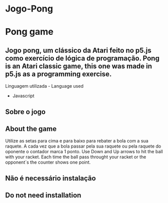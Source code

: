 # Jogo-Pong
# Pong game

Jogo  pong, um clássico da Atari feito no p5.js como exercício de lógica de programação.
Pong is an Atari classic game, this one was made in p5.js as a programming exercise.  
---
 Linguagem utilizada -
 Language used
- Javascript

## Sobre o jogo
## About the game
Utilize as setas para cima e para baixo para rebater a bola com a sua raquete. A cada vez que a bola passar pela sua raquete ou pela raquete do oponente o contador marca 1 ponto. 
Use Down and Up arrows to hit the ball with your racket. Each time the ball pass throught your racket or the opponent´s the counter shows one point. 


## Não é necessário instalação
## Do not need installation
 
